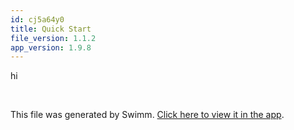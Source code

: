 ```yaml
---
id: cj5a64y0
title: Quick Start
file_version: 1.1.2
app_version: 1.9.8
---
```


hi

<br/>

This file was generated by Swimm. [Click here to view it in the app](https://app.swimm.io/repos/Z2l0aHViJTNBJTNBemVnb191aWtpdF9wcmVidWlsdF9jYWxsX3JuJTNBJTNBTWF0Y2gtWWFuZw==/docs/cj5a64y0).

